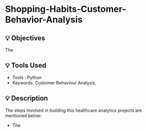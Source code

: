 # Shopping-Habits-Customer-Behavior-Analysis

## 💡 Objectives
The 

## 💡 Tools Used
<!-- The [dataset](https://www.kaggle.com/datasets/zeesolver/consumer-behavior-and-shopping-habits-dataset/data?select=shopping_behavior_updated.csv) :desktop_computer: used in this project is obtained from kaggle. -->
* Tools : Python
* Keywords: Customer Behaviour Analysis,  

## 💡 Description 
The steps involved in building this healthcare analytics projects are mentioned below:
* The 
 
